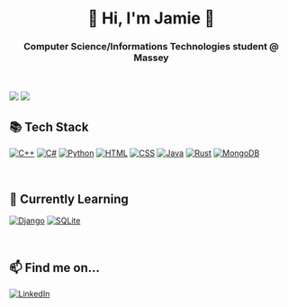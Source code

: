 <h1 align="center"> 👋 Hi, I'm Jamie 👋</h1>
<h3 align="center">Computer Science/Informations Technologies student @ Massey</h3>

<br/>
<br/>
<img src="https://github-readme-stats.vercel.app/api/top-langs/?username=Jamelas&theme=dracula">
<img src="https://github-readme-stats.vercel.app/api/top-langs/?username=jamelas&hide_progress=true">

## 📚 Tech Stack 
<a href="https://github.com/Jamelas?tab=repositories&language=c%2B%2B" target="_blank"><img alt="C++" src="https://img.shields.io/badge/C%2B%2B-00599C?style=for-the-badge&logo=c%2B%2B&logoColor=white"></a>
<a href="https://github.com/Jamelas?tab=repositories&language=c%23" target="_blank"><img alt="C#" src="https://img.shields.io/badge/C%23-239120?style=for-the-badge&logo=c-sharp&logoColor=white"></a>
<a href="https://github.com/Jamelas?tab=repositories=&language=python" target="_blank"><img alt="Python" src="https://img.shields.io/badge/Python-3776AB?style=for-the-badge&logo=python&logoColor=white"></a>
<a href="https://github.com/Jamelas?tab=repositories&language=html" target="_blank"><img alt="HTML" src="https://img.shields.io/badge/HTML5-E34F26?style=for-the-badge&logo=html5&logoColor=white"></a>
<a href="https://github.com/Jamelas?tab=repositories&language=css" target="_blank"><img alt="CSS" src="https://img.shields.io/badge/CSS-1572B6?style=for-the-badge&logo=css3&logoColor=white"></a>
<a href="https://github.com/Jamelas?tab=repositories&language=java" target="_blank"><img alt="Java" src="https://img.shields.io/badge/Java-ED8B00?style=for-the-badge&logo=openjdk&logoColor=white"></a>
<a href="https://github.com/Jamelas?tab=repositories&language=rust" target="_blank"><img alt="Rust" src="https://img.shields.io/badge/Rust-000000?style=for-the-badge&logo=rust&logoColor=white"></a>
<a href="" target="_blank"><img alt="MongoDB" src="https://img.shields.io/badge/MongoDB-4EA94B?style=for-the-badge&logo=mongodb&logoColor=white"></a>

<br/>

## 🌱 Currently Learning 
<a href="" target="_blank"><img alt="Django" src="https://img.shields.io/badge/Django-092E20?style=for-the-badge&logo=django&logoColor=white"></a>
<a href="" target="_blank"><img alt="SQLite" src="https://img.shields.io/badge/SQLite-07405E?style=for-the-badge&logo=sqlite&logoColor=white"></a>

<br/>

## 📫 Find me on...
<a href="https://www.linkedin.com/in/jamie-eion-douglas/" target="_blank"><img alt="LinkedIn" src="https://img.shields.io/badge/LinkedIn-0077B5?style=for-the-badge&logo=linkedin&logoColor=white"></a>



<!-- [![My Skills](https://skillicons.dev/icons?i=js,html,css,cpp,cs,java,python,rust,docker,git,github,haskell,java,mongodb)](https://skillicons.dev)-->
<!-- [![My Skills](https://skillicons.dev/icons?i=django,sqlite)](https://skillicons.dev) -->
<!--


- 🔭 I’m currently working on ...
- 🌱 I’m currently learning ...
- 👯 I’m looking to collaborate on ...
- 🤔 I’m looking for help with ...
- 💬 Ask me about ...
- 📫 How to reach me: ...
- 😄 Pronouns: ...
- ⚡ Fun fact: ...
-->
